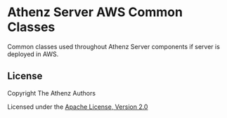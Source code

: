 Athenz Server AWS Common Classes
================================

Common classes used throughout Athenz Server components if server is deployed in AWS.


## License

Copyright The Athenz Authors

Licensed under the [Apache License, Version 2.0](http://www.apache.org/licenses/LICENSE-2.0)
